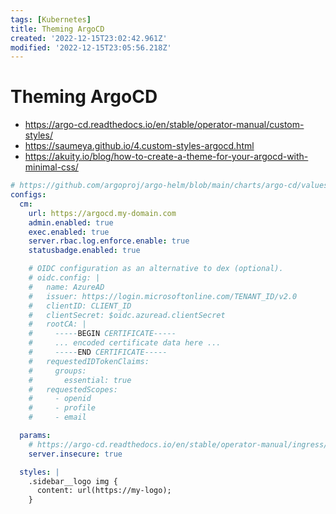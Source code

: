 ```yaml
---
tags: [Kubernetes]
title: Theming ArgoCD
created: '2022-12-15T23:02:42.961Z'
modified: '2022-12-15T23:05:56.218Z'
---
```


# Theming ArgoCD

* https://argo-cd.readthedocs.io/en/stable/operator-manual/custom-styles/
* https://saumeya.github.io/4.custom-styles-argocd.html
* https://akuity.io/blog/how-to-create-a-theme-for-your-argocd-with-minimal-css/


```yaml
# https://github.com/argoproj/argo-helm/blob/main/charts/argo-cd/values.yaml
configs:
  cm:
    url: https://argocd.my-domain.com
    admin.enabled: true
    exec.enabled: true
    server.rbac.log.enforce.enable: true
    statusbadge.enabled: true

    # OIDC configuration as an alternative to dex (optional).
    # oidc.config: |
    #   name: AzureAD
    #   issuer: https://login.microsoftonline.com/TENANT_ID/v2.0
    #   clientID: CLIENT_ID
    #   clientSecret: $oidc.azuread.clientSecret
    #   rootCA: |
    #     -----BEGIN CERTIFICATE-----
    #     ... encoded certificate data here ...
    #     -----END CERTIFICATE-----
    #   requestedIDTokenClaims:
    #     groups:
    #       essential: true
    #   requestedScopes:
    #     - openid
    #     - profile
    #     - email

  params:
    # https://argo-cd.readthedocs.io/en/stable/operator-manual/ingress/#traefik-v22
    server.insecure: true

  styles: |
    .sidebar__logo img {
      content: url(https://my-logo);
    }

```

